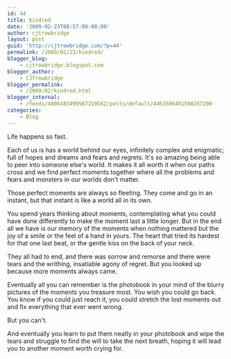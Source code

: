 ```yaml
---
id: 44
title: Kindred
date: '2009-02-23T08:57:00-08:00'
author: cjtrowbridge
layout: post
guid: 'http://cjtrowbridge.com/?p=44'
permalink: /2009/02/23/kindred/
blogger_blog:
    - cjtrowbridge.blogspot.com
blogger_author:
    - CJTrowbridge
blogger_permalink:
    - /2009/02/kindred.html
blogger_internal:
    - /feeds/4006483499567219562/posts/default/4463506401508257200
categories:
    - Blog
---
```


Life happens so fast.  
  
Each of us is has a world behind our eyes, infinitely complex and enigmatic; full of hopes and dreams and fears and regrets. It's so amazing being able to peer into someone else's world. It makes it all worth it when our paths cross and we find perfect moments together where all the problems and fears and monsters in our worlds don't matter.  
  
Those perfect moments are always so fleeting. They come and go in an instant, but that instant is like a world all in its own.  
  
You spend years thinking about moments, contemplating what you could have done differently to make the moment last a little longer. But in the end all we have is our memory of the moments when nothing mattered but the joy of a smile or the feel of a hand in yours. The heart that tried its hardest for that one last beat, or the gentle kiss on the back of your neck.  
  
They all had to end, and there was sorrow and remorse and there were tears and the writhing, insatiable agony of regret. But you looked up because more moments always came.  
  
Eventually all you can remember is the photobook in your mind of the blurry pictures of the moments you treasure most. You wish you could go back. You know if you could just reach it, you could stretch the lost moments out and fix everything that ever went wrong.  
  
But you can't.  
  
And eventually you learn to put them neatly in your photobook and wipe the tears and struggle to find the will to take the next breath, hoping it will lead you to another moment worth crying for.